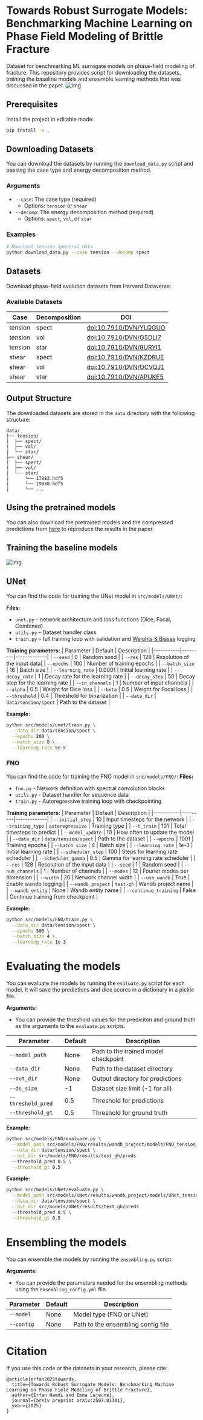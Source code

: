 # Towards Robust Surrogate Models: Benchmarking Machine Learning on Phase Field Modeling of Brittle Fracture

Dataset for benchmarking ML surrogate models on phase-field modeling of fracture.
This repository provides script for downloading the datasets, training the baseline models and ensemble learning methods that was discussed in the paper.
![img](figures/intro.png)

## Prerequisites

Install the project in editable mode:

```bash
pip install -e .
```

## Downloading Datasets

You can download the datasets by running the `download_data.py` script and passing the case type and energy decomposition method.

### Arguments

- `--case`: The case type (required)
  - Options: `tension` or `shear`
- `--decomp`: The energy decomposition method (required)
  - Options: `spect`, `vol`, or `star`

### Examples

```bash
# Download tension spectral data
python download_data.py --case tension --decomp spect
```

## Datasets

Download phase-field evolution datasets from Harvard Dataverse:

### Available Datasets

| Case | Decomposition | DOI |
|------|---------------|-----|
| tension | spect | [doi:10.7910/DVN/YLQGUO](https://doi.org/10.7910/DVN/YLQGUO) |
| tension | vol | [doi:10.7910/DVN/G5DLI7](https://doi.org/10.7910/DVN/G5DLI7) |
| tension | star | [doi:10.7910/DVN/9URYI1](https://doi.org/10.7910/DVN/9URYI1) |
| shear | spect | [doi:10.7910/DVN/KZDRUE](https://doi.org/10.7910/DVN/KZDRUE) |
| shear | vol | [doi:10.7910/DVN/OCVQJ1](https://doi.org/10.7910/DVN/OCVQJ1) |
| shear | star | [doi:10.7910/DVN/APUKE5](https://doi.org/10.7910/DVN/APUKE5) |

## Output Structure

The downloaded datasets are stored in the `data` directory with the following structure:
```
data/
├── tension/
|  ├── spect/
|  ├── vol/
|  └── star/
├── shear/
|  ├── spect/
|  ├── vol/
|  └── star/
|      └── 17882.hdf5
|      └── 19030.hdf5
|      └── ...
```
## Using the pretrained models
You can also download the pretrained models and the compressed predictions from [here](https://doi.org/10.7910/DVN/AA86HP) to reproduce the results in the paper.

## Training the baseline models
![img](figures/FNOs.png)
## UNet
You can find the code for training the UNet model in `src/models/UNet/`:

**Files:**
* `unet.py` – network architecture and loss functions (Dice, Focal, Combined)
* `utils.py` – Dataset handler class
* `train.py` – full training loop with validation and [Weights & Biases](https://wandb.ai/) logging

**Training parameters:**
| Parameter | Default | Description |
|-----------|---------|-------------|
| `--seed` | 0 | Random seed |
| `--res` | 128 | Resolution of the input data|
| `--epochs` | 100 | Number of training epochs |
| `--batch_size` | 16 | Batch size |
| `--learning_rate` | 0.0001 | Initial learning rate |
| `--decay_rate` | 1 | Decay rate for the learning rate |
| `--decay_step` | 50 | Decay step for the learning rate |
| `--in_channels` | 1 | Number of input channels |
| `--alpha` | 0.5 | Weight for Dice loss |
| `--beta` | 0.5 | Weight for Focal loss |
| `--threshold` | 0.4 | Threshold for binarization |
| `--data_dir` | `data/tension/spect` | Path to the dataset |

**Example:**
```bash
python src/models/unet/train.py \
  --data_dir data/tension/spect \
  --epochs 200 \
  --batch_size 8 \
  --learning_rate 5e-5
```

### FNO
You can find the code for training the FNO model in `src/models/FNO/`:
**Files:**
* `fno.py` - Network definition with spectral convolution blocks
* `utils.py` - Dataset handler for sequence data
* `train.py` - Autoregressive training loop with checkpointing

**Training parameters:**
| Parameter | Default | Description |
|-----------|---------|-------------|
| `--initial_step` | 10 | Input timesteps for the network |
| `--training_type` | `autoregressive` | Training type |
| `--t_train` | 101 | Total timesteps to predict |
| `--model_update` | 10 | How often to update the model |
| `--data_dir` | `data/tension/spect` | Path to the dataset |
| `--epochs` | 1001 | Training epochs |
| `--batch_size` | 4 | Batch size |
| `--learning_rate` | 1e-3 | Initial learning rate |
| `--scheduler_step` | 100 | Steps for learning rate scheduler |
| `--scheduler_gamma` | 0.5 | Gamma for learning rate scheduler |
| `--res` | 128 | Resolution of the input data |
| `--seed` | 1 | Random seed |
| `--num_channels` | 1 | Number of channels |
| `--modes` | 12 | Fourier modes per dimension |
| `--width` | 20 | Network channel width |
| `--use_wandb` | True | Enable wandb logging |
| `--wandb_project` | `test-gh` | Wandb project name |
| `--wandb_entity` | None | Wandb entity name |
| `--continue_training` | False | Continue training from checkpoint |

**Example:**
```bash
python src/models/FNO/train.py \
  --data_dir data/tension/spect \
  --epochs 500 \
  --batch_size 4 \
  --learning_rate 1e-3
```
# Evaluating the models
You can evaluate the models by running the `evaluate.py` script for each model. It will save the predictions and dice scores in a dictionary in a pickle file.

**Arguments:**
* You can provide the threshold values for the prediciton and ground truth as the arguments to the `evaluate.py` scripts.

| Parameter | Default | Description |
|-----------|---------|-------------|
| `--model_path` | None | Path to the trained model checkpoint |
| `--data_dir` | None | Path to the dataset directory |
| `--out_dir` | None | Output directory for predictions |
| `--ds_size` | -1 | Dataset size limit (-1 for all) |
| `--threshold_pred` | 0.5 | Threshold for predictions |
| `--threshold_gt` | 0.5 | Threshold for ground truth |

**Example:**
```bash
python src/models/FNO/evaluate.py \
  --model_path src/models/FNO/results/wandb_project/models/FNO_tension_miehe_c64x64_3_300.pt \
  --data_dir data/tension/spect \
  --out_dir src/models/FNO/results/test_gh/preds
  --threshold_pred 0.5 \
  --threshold_gt 0.5
```

**Example:**
```bash
python src/models/UNet/evaluate.py \
  --model_path src/models/UNet/results/wandb_project/models/UNet_tension_spect_3.pkl \
  --data_dir data/tension/spect \
  --out_dir src/models/UNet/results/test_gh/preds
  --threshold_pred 0.5 \
  --threshold_gt 0.5
```
# Ensembling the models
You can ensemble the models by running the `ensembling.py` script.

**Arguments:**
* You can provide the parameters needed for the ensembling methods using the `ensembling_config.yml` file.

| Parameter | Default | Description |
|-----------|---------|-------------|
| `--model` | None | Model type (FNO or UNet) |
| `--config` | None | Path to the ensembling config file |

# Citation
If you use this code or the datasets in your research, please cite:
```
@article{erfan2025towards,
  title={Towards Robust Surrogate Models: Benchmarking Machine Learning on Phase Field Modeling of Brittle Fracture},
  author={Erfan Hamdi and Emma Lejeune},
  journal={arXiv preprint arXiv:2507.01301},
  year={2025}
}
```
